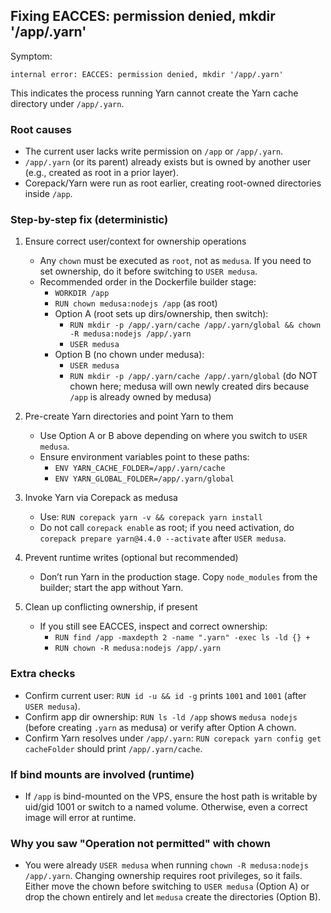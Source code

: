 ## Fixing EACCES: permission denied, mkdir '/app/.yarn'

Symptom:

```
internal error: EACCES: permission denied, mkdir '/app/.yarn'
```

This indicates the process running Yarn cannot create the Yarn cache directory under `/app/.yarn`.

### Root causes

- The current user lacks write permission on `/app` or `/app/.yarn`.
- `/app/.yarn` (or its parent) already exists but is owned by another user (e.g., created as root in a prior layer).
- Corepack/Yarn were run as root earlier, creating root-owned directories inside `/app`.

### Step-by-step fix (deterministic)

1) Ensure correct user/context for ownership operations
   - Any `chown` must be executed as `root`, not as `medusa`. If you need to set ownership, do it before switching to `USER medusa`.
   - Recommended order in the Dockerfile builder stage:
     - `WORKDIR /app`
     - `RUN chown medusa:nodejs /app` (as root)
     - Option A (root sets up dirs/ownership, then switch):
       - `RUN mkdir -p /app/.yarn/cache /app/.yarn/global && chown -R medusa:nodejs /app/.yarn`
       - `USER medusa`
     - Option B (no chown under medusa):
       - `USER medusa`
       - `RUN mkdir -p /app/.yarn/cache /app/.yarn/global` (do NOT chown here; medusa will own newly created dirs because `/app` is already owned by medusa)

2) Pre-create Yarn directories and point Yarn to them
   - Use Option A or B above depending on where you switch to `USER medusa`.
   - Ensure environment variables point to these paths:
     - `ENV YARN_CACHE_FOLDER=/app/.yarn/cache`
     - `ENV YARN_GLOBAL_FOLDER=/app/.yarn/global`

3) Invoke Yarn via Corepack as medusa
   - Use: `RUN corepack yarn -v && corepack yarn install`
   - Do not call `corepack enable` as root; if you need activation, do `corepack prepare yarn@4.4.0 --activate` after `USER medusa`.

4) Prevent runtime writes (optional but recommended)
   - Don’t run Yarn in the production stage. Copy `node_modules` from the builder; start the app without Yarn.

5) Clean up conflicting ownership, if present
   - If you still see EACCES, inspect and correct ownership:
     - `RUN find /app -maxdepth 2 -name ".yarn" -exec ls -ld {} +`
     - `RUN chown -R medusa:nodejs /app/.yarn`

### Extra checks

- Confirm current user: `RUN id -u && id -g` prints `1001` and `1001` (after `USER medusa`).
- Confirm app dir ownership: `RUN ls -ld /app` shows `medusa nodejs` (before creating `.yarn` as medusa) or verify after Option A chown.
- Confirm Yarn resolves under `/app/.yarn`: `RUN corepack yarn config get cacheFolder` should print `/app/.yarn/cache`.

### If bind mounts are involved (runtime)

- If `/app` is bind-mounted on the VPS, ensure the host path is writable by uid/gid 1001 or switch to a named volume. Otherwise, even a correct image will error at runtime.

### Why you saw "Operation not permitted" with chown

- You were already `USER medusa` when running `chown -R medusa:nodejs /app/.yarn`. Changing ownership requires root privileges, so it fails. Either move the chown before switching to `USER medusa` (Option A) or drop the chown entirely and let `medusa` create the directories (Option B).


